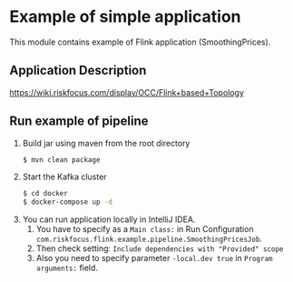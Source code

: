 # Example of simple application 
This module contains example of Flink application (SmoothingPrices).

## Application Description

https://wiki.riskfocus.com/display/OCC/Flink+based+Topology


## Run example of pipeline
 1. Build jar using maven from the root directory
    ```bash
    $ mvn clean package
    ```
 2. Start the Kafka cluster
    ```bash
    $ cd docker
    $ docker-compose up -d
    ```
 3. You can run application locally in IntelliJ IDEA.
    1. You have to specify as a `Main class:` in Run Configuration `com.riskfocus.flink.example.pipeline.SmoothingPricesJob`.
    2. Then check setting: `Include dependencies with "Provided" scope`
    3. Also you need to specify parameter `-local.dev true` in `Program arguments:` field.


